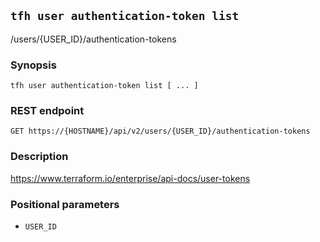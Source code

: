 ## `tfh user authentication-token list`

/users/{USER_ID}/authentication-tokens

### Synopsis

    tfh user authentication-token list [ ... ]

### REST endpoint

    GET https://{HOSTNAME}/api/v2/users/{USER_ID}/authentication-tokens

### Description

https://www.terraform.io/enterprise/api-docs/user-tokens

### Positional parameters

* `USER_ID`

